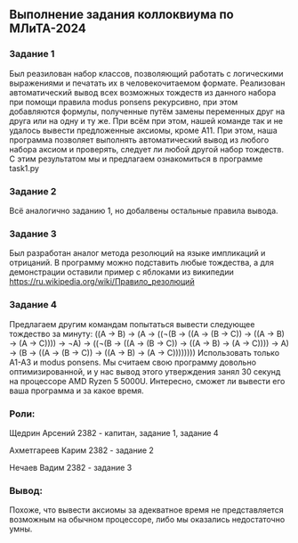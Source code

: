 ## Выполнение задания коллоквиума по МЛиТА-2024

### Задание 1
Был реазилован набор классов, позволяющий работать с логическими выражениями и печатать их в человекочитаемом формате. 
Реализован автоматический вывод всех возможных тождеств из данного набора при помощи правила modus ponsens рекурсивно, 
при этом добавляются формулы, полученные путём замены переменных друг на друга или на одну и ту же. При всём при этом, 
нашей команде так и не удалось вывести предложенные аксиомы, кроме А11. При этом, наша программа позволяет выполнять автоматический вывод
из любого набора аксиом и проверять, следует ли любой другой набор тождеств. С этим результатом мы и предлагаем ознакомиться в программе task1.py

### Задание 2
Всё аналогично заданию 1, но добалвены остальные правила вывода.

### Задание 3
Был разработан аналог метода резолюций на языке импликаций и отрицаний. В программу можно подставить любые тождества, а для демонстрации оставили
пример с яблоками из википедии https://ru.wikipedia.org/wiki/Правило_резолюций

### Задание 4
Предлагаем другим командам попытаться вывести следующее тождество за минуту:
((A → B) → (A → ((¬(B → ((A → (B → C)) → ((A → B) → (A → C)))) → ¬A) → ((¬(B → ((A → (B → C)) → ((A → B) → (A → C)))) → A) → (B → ((A → (B → C)) → ((A → B) → (A → C))))))))
Использовать только А1-А3 и modus ponsens. Мы считаем свою программу довольно оптимизированной, и у нас вывод этого утверждения занял 30 секунд на процессоре AMD Ryzen 5 5000U.
Интересно, сможет ли вывести его ваша программа и за какое время.

### Роли:
Щедрин Арсений 2382 - капитан, задание 1, задание 4

Ахметгареев Карим 2382 - задание 2

Нечаев Вадим 2382 - задание 3

### Вывод:
Похоже, что вывести аксиомы за адекватное время не представляется возможным на обычном процессоре, либо мы оказались недостаточно умны.
